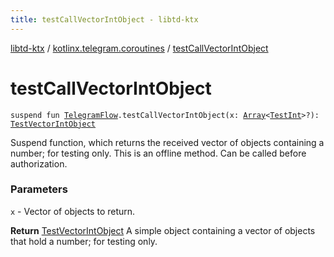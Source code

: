 ```yaml
---
title: testCallVectorIntObject - libtd-ktx
---
```


[libtd-ktx](../index.html) / [kotlinx.telegram.coroutines](index.html) / [testCallVectorIntObject](./test-call-vector-int-object.html)

# testCallVectorIntObject

`suspend fun `[`TelegramFlow`](../kotlinx.telegram.core/-telegram-flow/index.html)`.testCallVectorIntObject(x: `[`Array`](https://kotlinlang.org/api/latest/jvm/stdlib/kotlin/-array/index.html)`<`[`TestInt`](https://tdlibx.github.io/td/docs/org/drinkless/td/libcore/telegram/TdApi/TestInt.html)`>?): `[`TestVectorIntObject`](https://tdlibx.github.io/td/docs/org/drinkless/td/libcore/telegram/TdApi/TestVectorIntObject.html)

Suspend function, which returns the received vector of objects containing a number; for testing
only. This is an offline method. Can be called before authorization.

### Parameters

`x` - Vector of objects to return.

**Return**
[TestVectorIntObject](https://tdlibx.github.io/td/docs/org/drinkless/td/libcore/telegram/TdApi/TestVectorIntObject.html) A simple object containing a vector of objects that hold a number;
for testing only.

